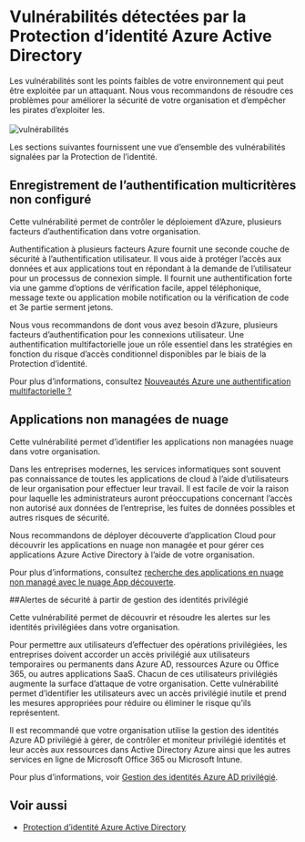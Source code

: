 <properties
    pageTitle="Vulnérabilités détectées par la Protection d’identité Azure Active Directory | Microsoft Azure"
    description="Vue d’ensemble des vulnérabilités détectées par la Protection d’identité Azure Active Directory."
    services="active-directory"
    keywords="protection d’identité Azure ActiveDirectory, découverte d’application cloud, gestion des applications, sécurité, risques, le niveau de risque, vulnérabilité, stratégie de sécurité"
    documentationCenter=""
    authors="markusvi"
    manager="femila"
    editor=""/>

<tags
    ms.service="active-directory"
    ms.workload="identity"
    ms.tgt_pltfrm="na"
    ms.devlang="na"
    ms.topic="article"
    ms.date="08/22/2016"
    ms.author="markvi"/>

# <a name="vulnerabilities-detected-by-azure-active-directory-identity-protection"></a>Vulnérabilités détectées par la Protection d’identité Azure Active Directory 

Les vulnérabilités sont les points faibles de votre environnement qui peut être exploitée par un attaquant. Nous vous recommandons de résoudre ces problèmes pour améliorer la sécurité de votre organisation et d’empêcher les pirates d’exploiter les.
<br><br>
![vulnérabilités](./media/active-directory-identityprotection-vulnerabilities/101.png "vulnerabilities")
<br>

Les sections suivantes fournissent une vue d’ensemble des vulnérabilités signalées par la Protection de l’identité.

## <a name="multi-factor-authentication-registration-not-configured"></a>Enregistrement de l’authentification multicritères non configuré 

Cette vulnérabilité permet de contrôler le déploiement d’Azure, plusieurs facteurs d’authentification dans votre organisation. 

Authentification à plusieurs facteurs Azure fournit une seconde couche de sécurité à l’authentification utilisateur. Il vous aide à protéger l’accès aux données et aux applications tout en répondant à la demande de l’utilisateur pour un processus de connexion simple. Il fournit une authentification forte via une gamme d’options de vérification facile, appel téléphonique, message texte ou application mobile notification ou la vérification de code et 3e partie serment jetons.

Nous vous recommandons de dont vous avez besoin d’Azure, plusieurs facteurs d’authentification pour les connexions utilisateur. Une authentification multifactorielle joue un rôle essentiel dans les stratégies en fonction du risque d’accès conditionnel disponibles par le biais de la Protection d’identité.

Pour plus d’informations, consultez [Nouveautés Azure une authentification multifactorielle ?](../multi-factor-authentication/multi-factor-authentication.md)


## <a name="unmanaged-cloud-apps"></a>Applications non managées de nuage

Cette vulnérabilité permet d’identifier les applications non managées nuage dans votre organisation.
 
Dans les entreprises modernes, les services informatiques sont souvent pas connaissance de toutes les applications de cloud à l’aide d’utilisateurs de leur organisation pour effectuer leur travail. Il est facile de voir la raison pour laquelle les administrateurs auront préoccupations concernant l’accès non autorisé aux données de l’entreprise, les fuites de données possibles et autres risques de sécurité. 

Nous recommandons de déployer découverte d’application Cloud pour découvrir les applications en nuage non managée et pour gérer ces applications Azure Active Directory à l’aide de votre organisation.

Pour plus d’informations, consultez [recherche des applications en nuage non managé avec le nuage App découverte](active-directory-cloudappdiscovery-whatis.md).



##<a name="security-alerts-from-privileged-identity-management"></a>Alertes de sécurité à partir de gestion des identités privilégié

Cette vulnérabilité permet de découvrir et résoudre les alertes sur les identités privilégiées dans votre organisation.  

Pour permettre aux utilisateurs d’effectuer des opérations privilégiées, les entreprises doivent accorder un accès privilégié aux utilisateurs temporaires ou permanents dans Azure AD, ressources Azure ou Office 365, ou autres applications SaaS. Chacun de ces utilisateurs privilégiés augmente la surface d’attaque de votre organisation. Cette vulnérabilité permet d’identifier les utilisateurs avec un accès privilégié inutile et prend les mesures appropriées pour réduire ou éliminer le risque qu’ils représentent. 

Il est recommandé que votre organisation utilise la gestion des identités Azure AD privilégié à gérer, de contrôler et moniteur privilégié identités et leur accès aux ressources dans Active Directory Azure ainsi que les autres services en ligne de Microsoft Office 365 ou Microsoft Intune.

Pour plus d’informations, voir [Gestion des identités Azure AD privilégié](active-directory-privileged-identity-management-configure.md). 



## <a name="see-also"></a>Voir aussi

 - [Protection d’identité Azure Active Directory](active-directory-identityprotection.md)
